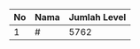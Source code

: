 | No | Nama            | Jumlah Level |
|----|-----------------|--------------|
| 1  | #    |    5762        |
